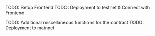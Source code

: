 TODO: Setup Frontend
TODO: Deployment to testnet & Connect with Frontend

TODO: Additional miscellaneous functions for the contract
TODO: Deployment to mainnet